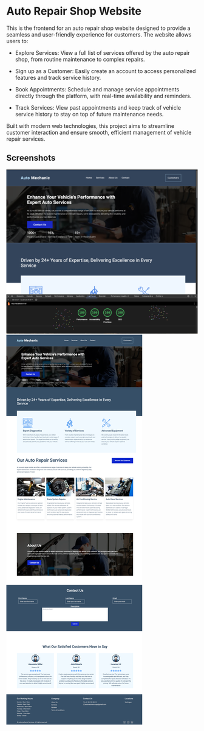 # Auto Repair Shop Website

This is the frontend for an auto repair shop website designed to provide a seamless and user-friendly experience for customers.
The website allows users to:

- Explore Services: View a full list of services offered by the auto repair shop, from routine maintenance to complex repairs.

- Sign up as a Customer: Easily create an account to access personalized features and track service history.

- Book Appointments: Schedule and manage service appointments directly through the platform, with real-time availability and reminders.

- Track Services: View past appointments and keep track of vehicle service history to stay on top of future maintenance needs.

Built with modern web technologies, this project aims to streamline customer interaction and ensure smooth, efficient management of vehicle repair services.

## Screenshots

![home page](/images/HomePage-Header.png)
![full page](/images/full-page.png)
